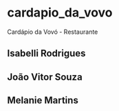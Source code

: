 # cardapio_da_vovo
Cardápio da Vovó - Restaurante

## Isabelli Rodrigues
## João Vitor Souza
## Melanie Martins
